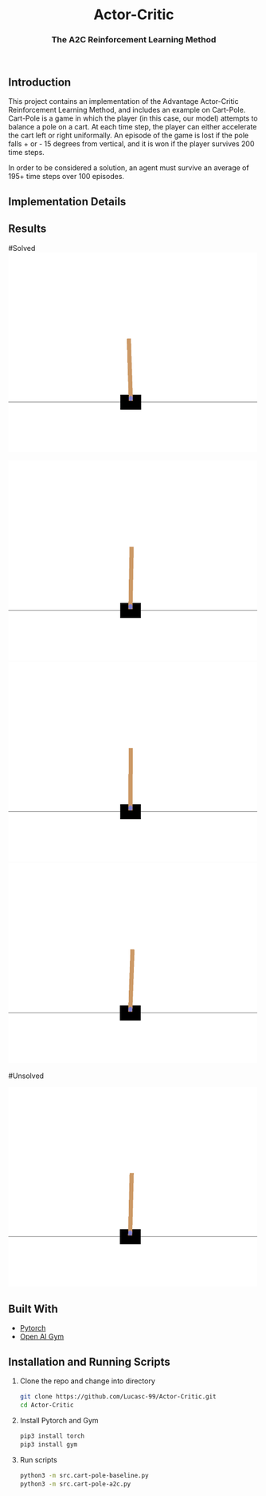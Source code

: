 
<p align="center">
  <h1 align="center">Actor-Critic</h1>
  <h3 align="center">The A2C Reinforcement Learning Method</h3>
</p>
<br />



<!-- ABOUT THE PROJECT -->
## Introduction
This project contains an implementation of the Advantage Actor-Critic Reinforcement Learning Method, and includes an example on Cart-Pole.
Cart-Pole is a game in which the player (in this case, our model) attempts to balance a pole on a cart. At each time step, the player can either accelerate the cart left or right uniformally. An episode of the game is lost if the pole falls + or - 15 degrees from vertical, and it is won if the player survives 200 time steps. 

In order to be considered a solution, an agent must survive an average of 195+ time steps over 100 episodes.

## Implementation Details



<!-- Results -->
## Results

#Solved
<img src="https://github.com/Lucasc-99/Actor-Critic/blob/master/res/solved-cartpole-v0.gif" width="500" height="400" />

<img src="https://github.com/Lucasc-99/Actor-Critic/blob/master/res/solved-cartpole-v0_1.gif" width="500" height="400" />

<img src="https://github.com/Lucasc-99/Actor-Critic/blob/master/res/solved-cartpole-v0_2.gif" width="500" height="400" />

<img src="https://github.com/Lucasc-99/Actor-Critic/blob/master/res/solved-cartpole-v0_4.gif" width="500" height="400" />

#Unsolved

<img src="https://github.com/Lucasc-99/Actor-Critic/blob/master/res/unsolved-cartpole-v0_2.gif" width="500" height="400" />

## Built With

* [Pytorch](https://pytorch.org/)
* [Open AI Gym](https://gym.openai.com/)


<!-- Usage -->

## Installation and Running Scripts

1. Clone the repo and change into directory
   ```sh
   git clone https://github.com/Lucasc-99/Actor-Critic.git
   cd Actor-Critic
   ```
   
2. Install Pytorch and Gym
   ```sh
   pip3 install torch
   pip3 install gym
   ```
 
3. Run scripts
   ```sh
   python3 -m src.cart-pole-baseline.py
   python3 -m src.cart-pole-a2c.py
   ```

